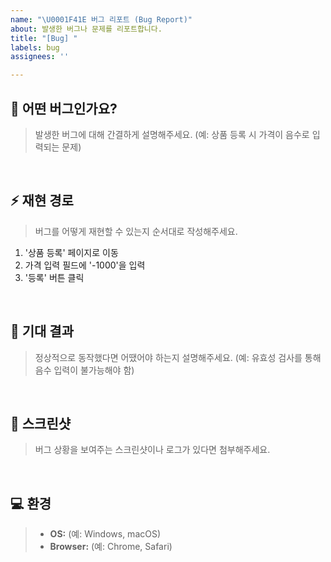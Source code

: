 ```yaml
---
name: "\U0001F41E 버그 리포트 (Bug Report)"
about: 발생한 버그나 문제를 리포트합니다.
title: "[Bug] "
labels: bug
assignees: ''

---
```


##  🐛 어떤 버그인가요?
> 발생한 버그에 대해 간결하게 설명해주세요.
> (예: 상품 등록 시 가격이 음수로 입력되는 문제)

<br>

##  ⚡ 재현 경로
> 버그를 어떻게 재현할 수 있는지 순서대로 작성해주세요.
1. '상품 등록' 페이지로 이동
2. 가격 입력 필드에 '-1000'을 입력
3. '등록' 버튼 클릭

<br>

##  🎯 기대 결과
> 정상적으로 동작했다면 어땠어야 하는지 설명해주세요.
> (예: 유효성 검사를 통해 음수 입력이 불가능해야 함)

<br>

##  📸 스크린샷
> 버그 상황을 보여주는 스크린샷이나 로그가 있다면 첨부해주세요.

<br>

## 💻 환경 
> - **OS:** (예: Windows, macOS)
> - **Browser:** (예: Chrome, Safari)
